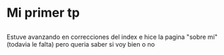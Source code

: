 # Mi primer tp
## 
Estuve avanzando en correcciones del index e hice la pagina "sobre mi" (todavia le falta) pero queria saber si voy bien o no
